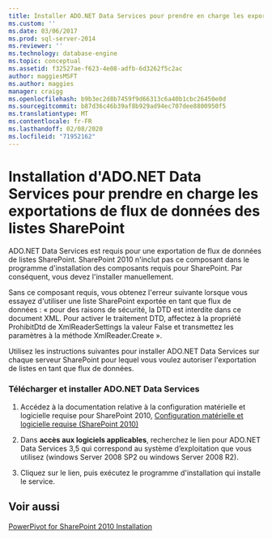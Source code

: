 ```yaml
---
title: Installer ADO.NET Data Services pour prendre en charge les exportations de flux de données des listes SharePoint | Microsoft Docs
ms.custom: ''
ms.date: 03/06/2017
ms.prod: sql-server-2014
ms.reviewer: ''
ms.technology: database-engine
ms.topic: conceptual
ms.assetid: f32527ae-f623-4e08-adfb-6d3262f5c2ac
author: maggiesMSFT
ms.author: maggies
manager: craigg
ms.openlocfilehash: b9b3ec2d8b7459f9d66313c6a40b1cbc26450e0d
ms.sourcegitcommit: b87d36c46b39af8b929ad94ec707dee8800950f5
ms.translationtype: MT
ms.contentlocale: fr-FR
ms.lasthandoff: 02/08/2020
ms.locfileid: "71952162"
---
```

# <a name="install-adonet-data-services-to-support-data-feed-exports-of-sharepoint-lists"></a>Installation d'ADO.NET Data Services pour prendre en charge les exportations de flux de données des listes SharePoint
  ADO.NET Data Services est requis pour une exportation de flux de données de listes SharePoint. SharePoint 2010 n'inclut pas ce composant dans le programme d'installation des composants requis pour SharePoint. Par conséquent, vous devez l'installer manuellement.  
  
 Sans ce composant requis, vous obtenez l'erreur suivante lorsque vous essayez d'utiliser une liste SharePoint exportée en tant que flux de données : « pour des raisons de sécurité, la DTD est interdite dans ce document XML. Pour activer le traitement DTD, affectez à la propriété ProhibitDtd de XmlReaderSettings la valeur False et transmettez les paramètres à la méthode XmlReader.Create ».  
  
 Utilisez les instructions suivantes pour installer ADO.NET Data Services sur chaque serveur SharePoint pour lequel vous voulez autoriser l'exportation de listes en tant que flux de données.  
  
### <a name="download-and-install-adonet-data-services"></a>Télécharger et installer ADO.NET Data Services  
  
1.  Accédez à la documentation relative à la configuration matérielle et logicielle requise pour SharePoint 2010, [Configuration matérielle et logicielle requise (SharePoint 2010)](https://go.microsoft.com/fwlink/?LinkId=169734)  
  
2.  Dans **accès aux logiciels applicables**, recherchez le lien pour ADO.NET Data Services 3,5 qui correspond au système d’exploitation que vous utilisez (windows Server 2008 SP2 ou windows Server 2008 R2).  
  
3.  Cliquez sur le lien, puis exécutez le programme d'installation qui installe le service.  
  
## <a name="see-also"></a>Voir aussi  
 [PowerPivot for SharePoint 2010 Installation](../../../2014/sql-server/install/powerpivot-for-sharepoint-2010-installation.md)  
  
  
